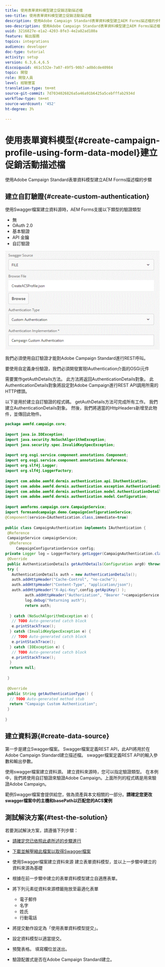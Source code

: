 ```yaml
---
title: 使用表單資料模型建立促銷活動描述檔
seo-title: 使用表單資料模型建立促銷活動描述檔
description: 使用Adobe Campaign Standard表單資料模型建立AEM Forms描述檔的步驟
seo-description: 使用Adobe Campaign Standard表單資料模型建立AEM Forms描述檔的步驟
uuid: 3216827e-e1a2-4203-8fe3-4e2a82ad180a
feature: 輸出服務
topics: integrations
audience: developer
doc-type: tutorial
activity: setup
version: 6.3,6.4,6.5
discoiquuid: 461c532e-7a07-49f5-90b7-ad0dcde40984
topic: 開發
role: 開發人員
level: 經驗豐富
translation-type: tm+mt
source-git-commit: 7d7034026826a5a46a91b6425a5cebfffab2934d
workflow-type: tm+mt
source-wordcount: '452'
ht-degree: 3%

---
```



# 使用表單資料模型{#create-campaign-profile-using-form-data-model}建立促銷活動描述檔

使用Adobe Campaign Standard表單資料模型建立AEM Forms描述檔的步驟

## 建立自訂驗證{#create-custom-authentication}

使用Swagger檔案建立資料源時，AEM Forms支援以下類型的驗證類型

* 無
* OAuth 2.0
* 基本驗證
* API 金鑰
* 自訂驗證

![campafdm](assets/campaignfdm.gif)

我們必須使用自訂驗證才能對Adobe Campaign Standard進行REST呼叫。

要使用自定義身份驗證，我們必須開發實現IAuthentication介面的OSGi元件

需要實作getAuthDetails方法。 此方法將返回AuthenticationDetails對象。 此AuthenticationDetails對象將設定對Adobe Campaign進行REST API調用所需的HTTP標頭。

以下是用於建立自訂驗證的程式碼。 getAuthDetails方法可完成所有工作。 我們建立AuthenticationDetails對象。 然後，我們將適當的HttpHeaders新增至此物件，並傳回此物件。

```java
package aemfd.campaign.core;

import java.io.IOException;
import java.security.NoSuchAlgorithmException;
import java.security.spec.InvalidKeySpecException;

import org.osgi.service.component.annotations.Component;
import org.osgi.service.component.annotations.Reference;
import org.slf4j.Logger;
import org.slf4j.LoggerFactory;

import com.adobe.aemfd.dermis.authentication.api.IAuthentication;
import com.adobe.aemfd.dermis.authentication.exception.AuthenticationException;
import com.adobe.aemfd.dermis.authentication.model.AuthenticationDetails;
import com.adobe.aemfd.dermis.authentication.model.Configuration;

import aemforms.campaign.core.CampaignService;
import formsandcampaign.demo.CampaignConfigurationService;
@Component(service=IAuthentication.class,immediate=true)

public class CampaignAuthentication implements IAuthentication {
 @Reference
 CampaignService campaignService;
  @Reference
     CampaignConfigurationService config;
private Logger log = LoggerFactory.getLogger(CampaignAuthentication.class);
 @Override
 public AuthenticationDetails getAuthDetails(Configuration arg0) throws AuthenticationException {
 try {
   AuthenticationDetails auth = new AuthenticationDetails();
   auth.addHttpHeader("Cache-Control", "no-cache");
   auth.addHttpHeader("Content-Type", "application/json");
   auth.addHttpHeader("X-Api-Key",config.getApiKey() );
         auth.addHttpHeader("Authorization", "Bearer "+campaignService.getAccessToken());
         log.debug("Returning auth");
         return auth;
   
  } catch (NoSuchAlgorithmException e) {
   // TODO Auto-generated catch block
   e.printStackTrace();
  } catch (InvalidKeySpecException e) {
   // TODO Auto-generated catch block
   e.printStackTrace();
  } catch (IOException e) {
   // TODO Auto-generated catch block
   e.printStackTrace();
  }
  return null;
  
 }

 @Override
 public String getAuthenticationType() {
  // TODO Auto-generated method stub
  return "Campaign Custom Authentication";
 }

}
```

## 建立資料源{#create-data-source}

第一步是建立Swagger檔案。 Swagger檔案定義REST API，此API將用於在Adobe Campaign Standard建立描述檔。 swagger檔案定義REST API的輸入參數和輸出參數。

使用swagger檔案建立資料源。 建立資料來源時，您可以指定驗證類型。 在本例中，我們將使用自訂驗證來驗證Adobe Campaign。上面所列的程式碼是用來驗證Adobe Campaign。

範例Swagger檔案會提供給您，做為資產與本文相關的一部分。**請確定您更改swagger檔案中的主機和basePath以匹配您的ACS實例**

## 測試解決方案{#test-the-solution}

若要測試解決方案，請遵循下列步驟：
* [請確定您已依照此處所述的步驟進行](aem-forms-with-campaign-standard-getting-started-tutorial.md)
* [下載並解壓縮此檔案以取得Swagger檔案](assets/create-acs-profile-swagger-file.zip)
* 使用Swagger檔案建立資料來源
建立表單資料模型，並以上一步驟中建立的資料來源為基礎
* 根據在前一步驟中建立的表單資料模型建立自適應表單。
* 將下列元素從資料來源標籤拖放至最適化表單

   * 電子郵件
   * 名字
   * 姓氏
   * 行動電話

* 將提交動作設定為「使用表單資料模型提交」。
* 設定資料模型以適當提交。
* 預覽表格。 填寫欄位並送出。
* 驗證配置式是否在Adobe Campaign Standard建立。
